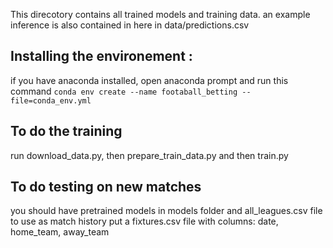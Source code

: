 This direcotory contains all trained models and training data. 
an example inference is also contained in here in data/predictions.csv

## Installing the environement :
if you have anaconda installed, open anaconda prompt and run this command
`conda env create --name footaball_betting --file=conda_env.yml`
## To do the training
run download_data.py, then prepare_train_data.py and then train.py
## To do testing on new matches
you should have pretrained models in models folder and all_leagues.csv file to use as match history
put a fixtures.csv file with columns: date, home_team, away_team
